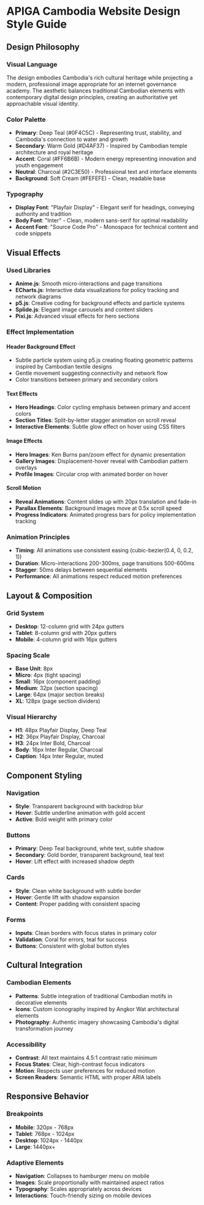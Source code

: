 # APIGA Cambodia Website Design Style Guide

## Design Philosophy

### Visual Language
The design embodies Cambodia's rich cultural heritage while projecting a modern, professional image appropriate for an internet governance academy. The aesthetic balances traditional Cambodian elements with contemporary digital design principles, creating an authoritative yet approachable visual identity.

### Color Palette
- **Primary**: Deep Teal (#0F4C5C) - Representing trust, stability, and Cambodia's connection to water and growth
- **Secondary**: Warm Gold (#D4AF37) - Inspired by Cambodian temple architecture and royal heritage
- **Accent**: Coral (#FF6B6B) - Modern energy representing innovation and youth engagement
- **Neutral**: Charcoal (#2C3E50) - Professional text and interface elements
- **Background**: Soft Cream (#FEFEFE) - Clean, readable base

### Typography
- **Display Font**: "Playfair Display" - Elegant serif for headings, conveying authority and tradition
- **Body Font**: "Inter" - Clean, modern sans-serif for optimal readability
- **Accent Font**: "Source Code Pro" - Monospace for technical content and code snippets

## Visual Effects

### Used Libraries
- **Anime.js**: Smooth micro-interactions and page transitions
- **ECharts.js**: Interactive data visualizations for policy tracking and network diagrams
- **p5.js**: Creative coding for background effects and particle systems
- **Splide.js**: Elegant image carousels and content sliders
- **Pixi.js**: Advanced visual effects for hero sections

### Effect Implementation

#### Header Background Effect
- Subtle particle system using p5.js creating floating geometric patterns inspired by Cambodian textile designs
- Gentle movement suggesting connectivity and network flow
- Color transitions between primary and secondary colors

#### Text Effects
- **Hero Headings**: Color cycling emphasis between primary and accent colors
- **Section Titles**: Split-by-letter stagger animation on scroll reveal
- **Interactive Elements**: Subtle glow effect on hover using CSS filters

#### Image Effects
- **Hero Images**: Ken Burns pan/zoom effect for dynamic presentation
- **Gallery Images**: Displacement-hover reveal with Cambodian pattern overlays
- **Profile Images**: Circular crop with animated border on hover

#### Scroll Motion
- **Reveal Animations**: Content slides up with 20px translation and fade-in
- **Parallax Elements**: Background images move at 0.5x scroll speed
- **Progress Indicators**: Animated progress bars for policy implementation tracking

### Animation Principles
- **Timing**: All animations use consistent easing (cubic-bezier(0.4, 0, 0.2, 1))
- **Duration**: Micro-interactions 200-300ms, page transitions 500-600ms
- **Stagger**: 50ms delays between sequential elements
- **Performance**: All animations respect reduced motion preferences

## Layout & Composition

### Grid System
- **Desktop**: 12-column grid with 24px gutters
- **Tablet**: 8-column grid with 20px gutters  
- **Mobile**: 4-column grid with 16px gutters

### Spacing Scale
- **Base Unit**: 8px
- **Micro**: 4px (tight spacing)
- **Small**: 16px (component padding)
- **Medium**: 32px (section spacing)
- **Large**: 64px (major section breaks)
- **XL**: 128px (page section dividers)

### Visual Hierarchy
- **H1**: 48px Playfair Display, Deep Teal
- **H2**: 36px Playfair Display, Charcoal
- **H3**: 24px Inter Bold, Charcoal
- **Body**: 16px Inter Regular, Charcoal
- **Caption**: 14px Inter Regular, muted

## Component Styling

### Navigation
- **Style**: Transparent background with backdrop blur
- **Hover**: Subtle underline animation with gold accent
- **Active**: Bold weight with primary color

### Buttons
- **Primary**: Deep Teal background, white text, subtle shadow
- **Secondary**: Gold border, transparent background, teal text
- **Hover**: Lift effect with increased shadow depth

### Cards
- **Style**: Clean white background with subtle border
- **Hover**: Gentle lift with shadow expansion
- **Content**: Proper padding with consistent spacing

### Forms
- **Inputs**: Clean borders with focus states in primary color
- **Validation**: Coral for errors, teal for success
- **Buttons**: Consistent with global button styles

## Cultural Integration

### Cambodian Elements
- **Patterns**: Subtle integration of traditional Cambodian motifs in decorative elements
- **Icons**: Custom iconography inspired by Angkor Wat architectural elements
- **Photography**: Authentic imagery showcasing Cambodia's digital transformation journey

### Accessibility
- **Contrast**: All text maintains 4.5:1 contrast ratio minimum
- **Focus States**: Clear, high-contrast focus indicators
- **Motion**: Respects user preferences for reduced motion
- **Screen Readers**: Semantic HTML with proper ARIA labels

## Responsive Behavior

### Breakpoints
- **Mobile**: 320px - 768px
- **Tablet**: 768px - 1024px
- **Desktop**: 1024px - 1440px
- **Large**: 1440px+

### Adaptive Elements
- **Navigation**: Collapses to hamburger menu on mobile
- **Images**: Scale proportionally with maintained aspect ratios
- **Typography**: Scales appropriately across devices
- **Interactions**: Touch-friendly sizing on mobile devices